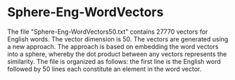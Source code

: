 # Sphere-Eng-WordVectors
The file "Sphere-Eng-WordVectors50.txt" contains 27770 vectors for English words. The vector dimension is 50.
The vectors are generated using a new approach. The approach is based on embedding the word vectors into a sphere, whereby the dot product between any vectors represents the similarity.
The file is organized as follows: the first line is the English word followed by 50 lines each constitute an element in the word vector.
